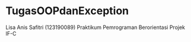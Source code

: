 # TugasOOPdanException
Lisa Anis Safitri (123190089)
Praktikum Pemrograman Berorientasi Projek IF-C
